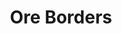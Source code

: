 ---
layout: post
title: Ore Borders
permalink: /addons/compliance32x/OreBorders
comments: true
comments-id: OreBorders
header-img: compliance32x/addons/OreOutlines.jpg

long_text: Adds a border to all ores in Minecraft.

authors:
  - Aerod

download:
  - 1.17:
    - https://github.com/Compliance-Addons/Addons/raw/master/32x/Ore%20Borders/Compliance_32x-Ore_Borders.zip
---